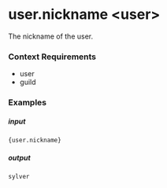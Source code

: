 # user.nickname &lt;user&gt;
		
The nickname of the user. 

### Context Requirements

* user
* guild


### Examples

##### input
```{user.nickname}```

##### output
```sylver```